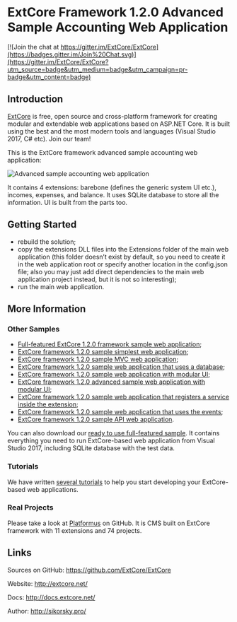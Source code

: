 # ExtCore Framework 1.2.0 Advanced Sample Accounting Web Application

[![Join the chat at https://gitter.im/ExtCore/ExtCore](https://badges.gitter.im/Join%20Chat.svg)](https://gitter.im/ExtCore/ExtCore?utm_source=badge&utm_medium=badge&utm_campaign=pr-badge&utm_content=badge)

## Introduction

[ExtCore](https://github.com/ExtCore/ExtCore) is free, open source and cross-platform framework for creating
modular and extendable web applications based on ASP.NET Core. It is built using the best and the most modern
tools and languages (Visual Studio 2017, C# etc). Join our team!

This is the ExtCore framework advanced sample accounting web application:

![Advanced sample accounting web application](http://sikorsky.pro/images/github/extcore/extcore-sample-accounting/1.png)

It contains 4 extensions: barebone (defines the generic system UI etc.), incomes, expenses, and balance.
It uses SQLite database to store all the information. UI is built from the parts too.

## Getting Started

* rebuild the solution;
* copy the extensions DLL files into the Extensions folder of the main web application (this folder doesn’t exist by default,
so you need to create it in the web application root or specify another location in the config.json file; also you may just
add direct dependencies to the main web application project instead, but it is not so interesting);
* run the main web application.

## More Information

### Other Samples

* [Full-featured ExtCore 1.2.0 framework sample web application](https://github.com/ExtCore/ExtCore-Sample);
* [ExtCore framework 1.2.0 sample simplest web application](https://github.com/ExtCore/ExtCore-Sample-Simplest);
* [ExtCore framework 1.2.0 sample MVC web application](https://github.com/ExtCore/ExtCore-Sample-Mvc);
* [ExtCore framework 1.2.0 sample web application that uses a database](https://github.com/ExtCore/ExtCore-Sample-Data);
* [ExtCore framework 1.2.0 sample web application with modular UI](https://github.com/ExtCore/ExtCore-Sample-Modular-Ui);
* [ExtCore framework 1.2.0 advanced sample web application with modular UI](https://github.com/ExtCore/ExtCore-Sample-Modular-Ui-Adv);
* [ExtCore framework 1.2.0 sample web application that registers a service inside the extension](https://github.com/ExtCore/ExtCore-Sample-Service);
* [ExtCore framework 1.2.0 sample web application that uses the events](https://github.com/ExtCore/ExtCore-Sample-Events);
* [ExtCore framework 1.2.0 sample API web application](https://github.com/ExtCore/ExtCore-Sample-Api).

You can also download our [ready to use full-featured sample](http://extcore.net/files/ExtCore-Sample-1.2.0.zip).
It contains everything you need to run ExtCore-based web application from Visual Studio 2017, including SQLite
database with the test data.

### Tutorials

We have written [several tutorials](http://docs.extcore.net/en/latest/getting_started/index.html)
to help you start developing your ExtCore-based web applications.

### Real Projects

Please take a look at [Platformus](https://github.com/Platformus/Platformus) on GitHub. It is CMS
built on ExtCore framework with 11 extensions and 74 projects.

## Links

Sources on GitHub: https://github.com/ExtCore/ExtCore

Website: http://extcore.net/

Docs: http://docs.extcore.net/

Author: http://sikorsky.pro/
